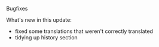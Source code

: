 Bugfixes

What's new in this update:

- fixed some translations that weren't correctly translated
- tidying up history section